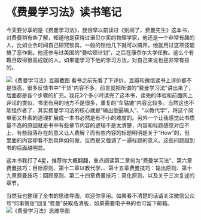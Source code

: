 # 《费曼学习法》读书笔记


今天要分享的是《费曼学习法》，我很早以前读过《别闹了，费曼先生》这本书，对费曼稍有些了解，知道他是获得过诺贝尔奖的物理学家，他还是一个非常有趣的人，比如业余时间自己研究锁具，一般的锁他几下就可以搞开，他就用过这项技能搞了恶作剧。他还参与过美国的“曼哈顿计划”，之后在康奈尔大学任教。这么个有趣且取得很高成就的人，如果能学习下他的学习方法，对自己来说也是非常有益的。

![《费曼学习法》豆瓣截图](https://cdn.jsdelivr.net/gh/zhang-ru/imagebed@main/img/20210723094807.png)
看书之前先看了下评价，豆瓣和微信读书上评价都不是很高，很多反馈书中“干货”内容不多，前言就把所谓的“费曼学习法”讲出来了，后面都是各个步骤的扩充。我花3个多小时读完了这本书，读完的体验和前面网上评论的类似，书里有用的地方不是很多，重复的“车轱辘”内容比较多。当然这也不能怪作者了，其实费曼学习法的核心就是“输出倒逼输入”、“以教代学”，将这个简单而又朴素的道理扩展成一本书必然是有不小的难度的。另外一个让我感觉此书质量不高的原因就是书中有些章节内容的逻辑不是太清楚，内容和标题感觉对应不上，有些段落存在的意义让人费解？而有些内容的标题明明是关于“How”的，但里面的内容却看不到具体如何做，反而是又强调了一遍标题的意义。这些问题越到书的后面越明显。

这本书我打了4星，推荐你大概翻翻，重点阅读第二章何为“费曼学习法”、第六章费曼技巧：目标原则、第十二章以教代学、、第十五章费曼技巧：输出原则、第十九章费曼技巧：回顾原则、第二十四章费曼技巧：简化原则，以及关于三次复述的章节。

当然我也整理了全书的思维导图，欢迎你享用。如果看不清楚的话请关注微信公众号“何事慌张”回复“费曼”获取高清版，如果需要电子书的也可留下邮箱。
![《费曼学习法》思维导图](https://cdn.jsdelivr.net/gh/zhang-ru/imagebed@main/img/费曼学习法思维导图-水印版.jpg)


